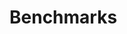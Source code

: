 Benchmarks
========

<script src="js/jquery-1.8.3.min.js" />
<script src="js/excanvas.js" />
<script src="js/js-class.js" />
<script src="js/bluff.js" />
<script src="js/benchmarks.js" />

In memory
-------------

Graphs bellow compare off-heap in-memory `BTreeMap` from MapDB and `ConcurrentSkipListMap` from JDK. 
MapDB speed is comparable to Java collections, despite using serialization and its own 
memory management. 

Test was performed on HP Proliant 585 G2 with 24 physical cores and 32GB memory. 
Y-Axis is thousands operations per second, higher is better. 
Data set size is 100 millions. Key size is 8 bytes, value size is 16 bytes (`Map<Long,UUID>`).


Read-only lookups. MapDB is comparable to Java collections:

<span id="memoryRead" />

Random updates. MapDB scales upto 6 cores, than concurrency overhead increases and limits its performance:


<span id="memoryUpdate" />


Combined random updates (33%) and lookups (66%):

<span id="memoryCombined" />


Raw benchmark results are available [here](benchmarks-raw.html). 
Benchmark source code is [here](https://github.com/jankotek/mapdb-benchmarks) 
and [here](https://github.com/jankotek/mapdb-benchmarks/blob/master/src/org/mapdb/benchmarks/InMemoryUUIDTest.java)

There is no trick here. MapDB is greatly optimized. With large keys/vals the deserialization overhead would 
increase and MapDB would become slower compared to heap collections (we are working on partial deserialization to fix it).

On other side larger data set would increase GV overhead and make on-heap Java collections slower. 
In this test JVM had enough memory and GC was bellow 1%. 

In general MapDB is about 30% slower compared to on-heap. 
But it fits more data into same memory and its performance does not degrade with data size. 


On Disk
-------------


Will be added soon...